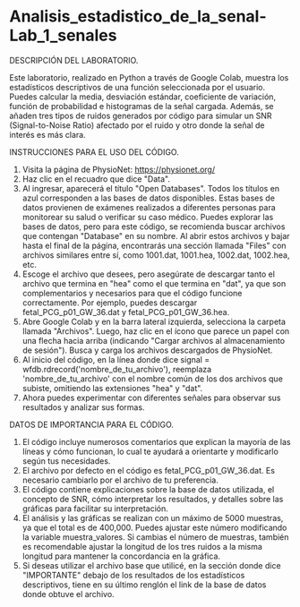 # Analisis_estadistico_de_la_senal-Lab_1_senales


DESCRIPCIÓN DEL LABORATORIO.

Este laboratorio, realizado en Python a través de Google Colab, muestra los estadísticos descriptivos de una función seleccionada por el usuario. Puedes calcular la media, desviación estándar, coeficiente de variación, función de probabilidad e histogramas de la señal cargada. Además, se añaden tres tipos de ruidos generados por código para simular un SNR (Signal-to-Noise Ratio) afectado por el ruido y otro donde la señal de interés es más clara.

INSTRUCCIONES PARA EL USO DEL CÓDIGO.

1. Visita la página de PhysioNet: https://physionet.org/
2. Haz clic en el recuadro que dice "Data".
3. Al ingresar, aparecerá el título "Open Databases". Todos los títulos en azul corresponden a las bases de datos disponibles. Estas bases de datos provienen de exámenes realizados a diferentes personas para monitorear su salud o verificar su caso médico. Puedes explorar las bases de datos, pero para este código, se recomienda buscar archivos que contengan "Database" en su nombre. Al abrir estos archivos y bajar hasta el final de la página, encontrarás una sección llamada "Files" con archivos similares entre sí, como 1001.dat, 1001.hea, 1002.dat, 1002.hea, etc.
4. Escoge el archivo que desees, pero asegúrate de descargar tanto el archivo que termina en "hea" como el que termina en "dat", ya que son complementarios y necesarios para que el código funcione correctamente. Por ejemplo, puedes descargar fetal_PCG_p01_GW_36.dat y fetal_PCG_p01_GW_36.hea.
5. Abre Google Colab y en la barra lateral izquierda, selecciona la carpeta llamada "Archivos". Luego, haz clic en el ícono que parece un papel con una flecha hacia arriba (indicando "Cargar archivos al almacenamiento de sesión"). Busca y carga los archivos descargados de PhysioNet.
6. Al inicio del código, en la línea donde dice signal = wfdb.rdrecord('nombre_de_tu_archivo'), reemplaza 'nombre_de_tu_archivo' con el nombre común de los dos archivos que subiste, omitiendo las extensiones "hea" y "dat".
7. Ahora puedes experimentar con diferentes señales para observar sus resultados y analizar sus formas.

DATOS DE IMPORTANCIA PARA EL CÓDIGO.

1. El código incluye numerosos comentarios que explican la mayoría de las líneas y cómo funcionan, lo cual te ayudará a orientarte y modificarlo según tus necesidades.
2. El archivo por defecto en el código es fetal_PCG_p01_GW_36.dat. Es necesario cambiarlo por el archivo de tu preferencia.
3. El código contiene explicaciones sobre la base de datos utilizada, el concepto de SNR, cómo interpretar los resultados, y detalles sobre las gráficas para facilitar su interpretación.
4. El análisis y las gráficas se realizan con un máximo de 5000 muestras, ya que el total es de 400,000. Puedes ajustar este número modificando la variable muestra_valores. Si cambias el número de muestras, también es recomendable ajustar la longitud de los tres ruidos a la misma longitud para mantener la concordancia en la gráfica.
5. Si deseas utilizar el archivo base que utilicé, en la sección donde dice "IMPORTANTE" debajo de los resultados de los estadísticos descriptivos, tiene en su último renglón el link de la base de datos donde obtuve el archivo.
